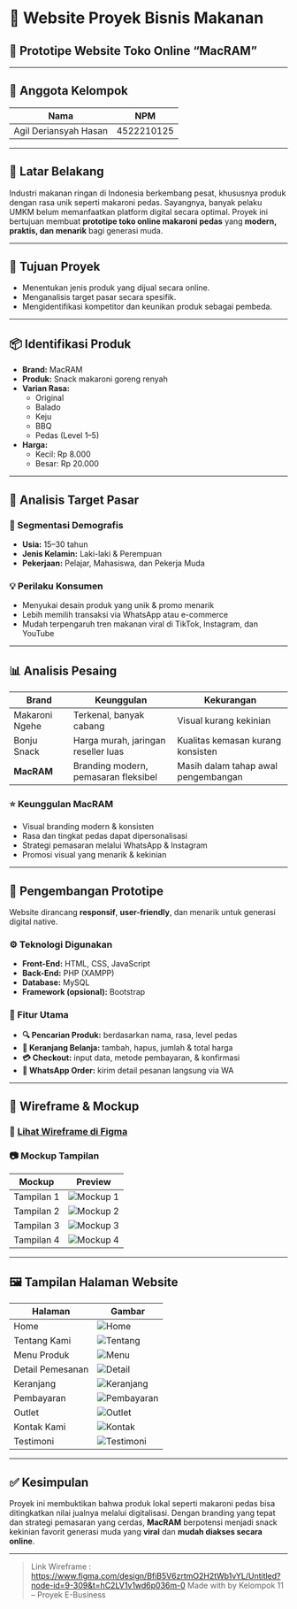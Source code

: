 # 🌟 Website Proyek Bisnis Makanan   
## 🛒 Prototipe Website Toko Online “MacRAM”

---

## 👥 Anggota Kelompok

| Nama                              | NPM         |
|-----------------------------------|-------------|
| Agil Deriansyah Hasan            | 4522210125  |

---
## 📌 Latar Belakang

Industri makanan ringan di Indonesia berkembang pesat, khususnya produk dengan rasa unik seperti makaroni pedas. Sayangnya, banyak pelaku UMKM belum memanfaatkan platform digital secara optimal. Proyek ini bertujuan membuat **prototipe toko online makaroni pedas** yang **modern, praktis, dan menarik** bagi generasi muda.

---

## 🎯 Tujuan Proyek

- Menentukan jenis produk yang dijual secara online.
- Menganalisis target pasar secara spesifik.
- Mengidentifikasi kompetitor dan keunikan produk sebagai pembeda.

---

## 📦 Identifikasi Produk

- **Brand:** MacRAM  
- **Produk:** Snack makaroni goreng renyah  
- **Varian Rasa:**  
  - Original  
  - Balado  
  - Keju  
  - BBQ  
  - Pedas (Level 1–5)  
- **Harga:**  
  - Kecil: Rp 8.000  
  - Besar: Rp 20.000  

---

## 🎯 Analisis Target Pasar

### 👤 Segmentasi Demografis
- **Usia:** 15–30 tahun  
- **Jenis Kelamin:** Laki-laki & Perempuan  
- **Pekerjaan:** Pelajar, Mahasiswa, dan Pekerja Muda  

### 💡 Perilaku Konsumen
- Menyukai desain produk yang unik & promo menarik  
- Lebih memilih transaksi via WhatsApp atau e-commerce  
- Mudah terpengaruh tren makanan viral di TikTok, Instagram, dan YouTube  

---

## 📊 Analisis Pesaing

| Brand          | Keunggulan                                      | Kekurangan                           |
|----------------|--------------------------------------------------|--------------------------------------|
| Makaroni Ngehe | Terkenal, banyak cabang                         | Visual kurang kekinian               |
| Bonju Snack    | Harga murah, jaringan reseller luas             | Kualitas kemasan kurang konsisten    |
| **MacRAM**     | Branding modern, pemasaran fleksibel            | Masih dalam tahap awal pengembangan  |

### ⭐ Keunggulan MacRAM
- Visual branding modern & konsisten  
- Rasa dan tingkat pedas dapat dipersonalisasi  
- Strategi pemasaran melalui WhatsApp & Instagram  
- Promosi visual yang menarik & kekinian

---

## 🧱 Pengembangan Prototipe

Website dirancang **responsif**, **user-friendly**, dan menarik untuk generasi digital native.

### ⚙️ Teknologi Digunakan
- **Front-End:** HTML, CSS, JavaScript  
- **Back-End:** PHP (XAMPP)  
- **Database:** MySQL  
- **Framework (opsional):** Bootstrap

### 🔧 Fitur Utama
- **🔍 Pencarian Produk:** berdasarkan nama, rasa, level pedas  
- **🛒 Keranjang Belanja:** tambah, hapus, jumlah & total harga  
- **💳 Checkout:** input data, metode pembayaran, & konfirmasi  
- **📲 WhatsApp Order:** kirim detail pesanan langsung via WA  

---

## 🧰 Wireframe & Mockup

### 🎨 [Lihat Wireframe di Figma](https://www.figma.com/design/BfiB5V6zrtmO2H2tWb1vYL/Untitled?node-id=0-1&t=bweSBqv0hdveP3MD-1)

### 📷 Mockup Tampilan

| Mockup | Preview |
|--------|---------|
| Tampilan 1 | ![Mockup 1](image/mockup2.png) |
| Tampilan 2 | ![Mockup 2](image/mockup1.png) |
| Tampilan 3 | ![Mockup 3](image/mockup3.png) |
| Tampilan 4 | ![Mockup 4](image/mockup4.png) |

---

## 🖼️ Tampilan Halaman Website

| Halaman         | Gambar                        |
|------------------|-------------------------------|
| Home             | ![Home](Halaman/1.png)       |
| Tentang Kami     | ![Tentang](Halaman/2.png)    |
| Menu Produk      | ![Menu](Halaman/3.png)       |
| Detail Pemesanan | ![Detail](Halaman/4.png)     |
| Keranjang        | ![Keranjang](Halaman/5.png)  |
| Pembayaran       | ![Pembayaran](Halaman/6.png) |
| Outlet           | ![Outlet](Halaman/7.png)     |
| Kontak Kami      | ![Kontak](Halaman/8.png)     |
| Testimoni        | ![Testimoni](Halaman/9.png)  |

---

## ✅ Kesimpulan

Proyek ini membuktikan bahwa produk lokal seperti makaroni pedas bisa ditingkatkan nilai jualnya melalui digitalisasi. Dengan branding yang tepat dan strategi pemasaran yang cerdas, **MacRAM** berpotensi menjadi snack kekinian favorit generasi muda yang **viral** dan **mudah diakses secara online**.

---
> Link Wireframe : https://www.figma.com/design/BfiB5V6zrtmO2H2tWb1vYL/Untitled?node-id=9-309&t=hC2LV1v1wd6p036m-0
> Made with by Kelompok 11 – Proyek E-Business
